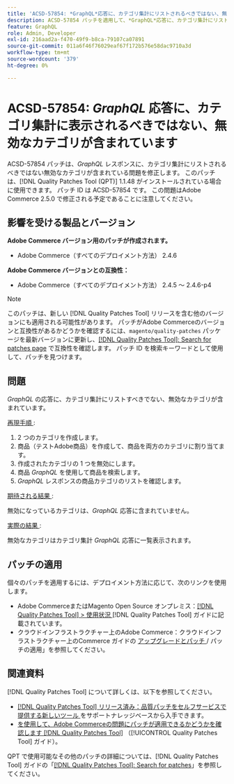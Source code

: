 ```yaml
---
title: 'ACSD-57854: *GraphQL*応答に、カテゴリ集計にリストされるべきではない、無効なカテゴリが含まれています'
description: ACSD-57854 パッチを適用して、*GraphQL*応答に、カテゴリ集計にリストされるべきでない無効なカテゴリが含まれているAdobe Commerceの問題を修正してください。
feature: GraphQL
role: Admin, Developer
exl-id: 216aad2a-f470-49f9-b8ca-79107ca07891
source-git-commit: 011a6f46f76029eaf67f172b576e58dac9710a3d
workflow-type: tm+mt
source-wordcount: '379'
ht-degree: 0%

---
```


# ACSD-57854: *GraphQL* 応答に、カテゴリ集計に表示されるべきではない、無効なカテゴリが含まれています

ACSD-57854 パッチは、*GraphQL* レスポンスに、カテゴリ集計にリストされるべきではない無効なカテゴリが含まれている問題を修正します。 このパッチは、[!DNL Quality Patches Tool (QPT)] 1.1.48 がインストールされている場合に使用できます。 パッチ ID は ACSD-57854 です。 この問題はAdobe Commerce 2.5.0 で修正される予定であることに注意してください。

## 影響を受ける製品とバージョン

**Adobe Commerce バージョン用のパッチが作成されます。**

* Adobe Commerce（すべてのデプロイメント方法） 2.4.6

**Adobe Commerce バージョンとの互換性：**

* Adobe Commerce（すべてのデプロイメント方法） 2.4.5 ～ 2.4.6-p4

>[!NOTE]
>
>このパッチは、新しい [!DNL Quality Patches Tool] リリースを含む他のバージョンにも適用される可能性があります。 パッチがAdobe Commerceのバージョンと互換性があるかどうかを確認するには、`magento/quality-patches` パッケージを最新バージョンに更新し、[[!DNL Quality Patches Tool]: Search for patches page](https://experienceleague.adobe.com/tools/commerce-quality-patches/index.html) で互換性を確認します。 パッチ ID を検索キーワードとして使用して、パッチを見つけます。

## 問題

*GraphQL* の応答に、カテゴリ集計にリストすべきでない、無効なカテゴリが含まれています。

<u> 再現手順 </u>:

1. 2 つのカテゴリを作成します。
1. 商品（テストAdobe商品）を作成して、商品を両方のカテゴリに割り当てます。
1. 作成されたカテゴリの 1 つを無効にします。
1. 商品 *GraphQL* を使用して商品を検索します。
1. *GraphQL* レスポンスの商品カテゴリのリストを確認します。

<u> 期待される結果 </u>:

無効になっているカテゴリは、*GraphQL* 応答に含まれていません。

<u> 実際の結果 </u>:

無効なカテゴリはカテゴリ集計 *GraphQL* 応答に一覧表示されます。

## パッチの適用

個々のパッチを適用するには、デプロイメント方法に応じて、次のリンクを使用します。

* Adobe CommerceまたはMagento Open Source オンプレミス：[[!DNL Quality Patches Tool] > 使用状況 ](/help/tools/quality-patches-tool/usage.md) [!DNL Quality Patches Tool] ガイドに記載されています。
* クラウドインフラストラクチャー上のAdobe Commerce：クラウドインフラストラクチャー上のCommerce ガイドの [ アップグレードとパッチ ](https://experienceleague.adobe.com/docs/commerce-cloud-service/user-guide/develop/upgrade/apply-patches.html)/ パッチの適用」を参照してください。

## 関連資料

[!DNL Quality Patches Tool] について詳しくは、以下を参照してください。

* [[!DNL Quality Patches Tool]  リリース済み：品質パッチをセルフサービスで提供する新しいツール ](https://experienceleague.adobe.com/en/docs/commerce-operations/tools/quality-patches-tool/quality-patches-tool-to-self-serve-quality-patches) をサポートナレッジベースから入手できます。
* [ を使用して、Adobe Commerceの問題にパッチが適用できるかどうかを確認します  [!DNL Quality Patches Tool]](/help/tools/quality-patches-tool/patches-available-in-qpt/check-patch-for-magento-issue-with-magento-quality-patches.md) （[!UICONTROL Quality Patches Tool] ガイド）。


QPT で使用可能なその他のパッチの詳細については、[!DNL Quality Patches Tool] ガイドの「[[!DNL Quality Patches Tool]: Search for patches](https://experienceleague.adobe.com/tools/commerce-quality-patches/index.html)」を参照してください。
